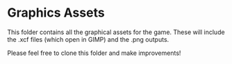 Graphics Assets
===============

This folder contains all the graphical assets for the game. These will include the .xcf files (which open in GIMP) and 
the .png outputs. 

Please feel free to clone this folder and make improvements!
